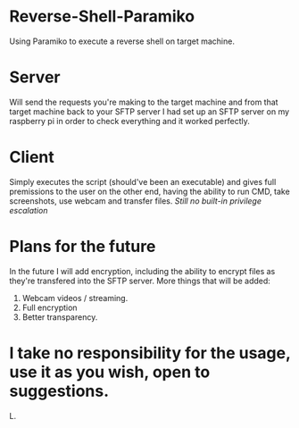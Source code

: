 # Reverse-Shell-Paramiko
Using Paramiko to execute a reverse shell on target machine.



# Server
Will send the requests you're making to the target machine and from that target machine back to your SFTP server 
I had set up an SFTP server on my raspberry pi in order to check everything and it worked perfectly.

# Client
Simply executes the script (should've been an executable) and gives full premissions to the user on the other end, having the ability to run CMD, take screenshots, use webcam and transfer files.
*Still no built-in privilege escalation* 

# Plans for the future
In the future I will add encryption, including the ability to encrypt files as they're transfered into the SFTP server.
More things that will be added:
 1. Webcam videos / streaming.
 2. Full encryption 
 3. Better transparency.
 







# I take no responsibility for the usage, use it as you wish, open to suggestions. 

L.
